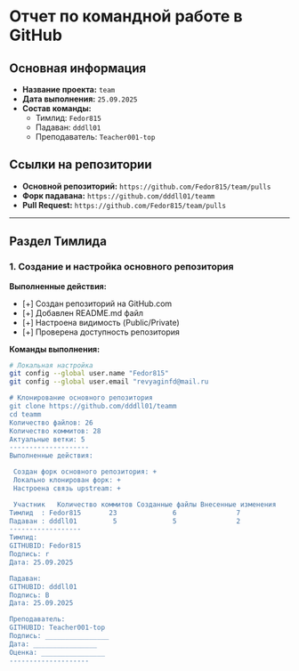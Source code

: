 # Отчет по командной работе в GitHub

## Основная информация
- **Название проекта:** `team`
- **Дата выполнения:** `25.09.2025`
- **Состав команды:** 
  - Тимлид: `Fedor815`
  - Падаван: `dddll01`
  - Преподаватель: `Teacher001-top`

## Ссылки на репозитории
- **Основной репозиторий:** `https://github.com/Fedor815/team/pulls`
- **Форк падавана:** `https://github.com/dddll01/teamm`
- **Pull Request:** `https://github.com/Fedor815/team/pulls`

---

## Раздел Тимлида

### 1. Создание и настройка основного репозитория

**Выполненные действия:**
- [+] Создан репозиторий на GitHub.com
- [+] Добавлен README.md файл
- [+] Настроена видимость (Public/Private)
- [+] Проверена доступность репозитория

**Команды выполнения:**
```bash
# Локальная настройка
git config --global user.name "Fedor815"
git config --global user.email "revyaginfd@mail.ru

# Клонирование основного репозитория
git clone https://github.com/dddll01/teamm
cd teamm
Количество файлов: 26
Количество коммитов: 28
Актуальные ветки: 5
--------------------
Выполненные действия:

 Создан форк основного репозитория: +
 Локально клонирован форк: +
 Настроена связь upstream: +

 Участник	Количество коммитов	Созданные файлы	Внесенные изменения
Тимлид	: Fedor815	     23              6               7
Падаван	: dddll01	      5  	         5               2
------------------
Тимлид:
GITHUBID: Fedor815
Подпись: r
Дата: 25.09.2025

Падаван:
GITHUBID: dddll01
Подпись: B
Дата: 25.09.2025

Преподаватель:
GITHUBID: Teacher001-top
Подпись: ________________
Дата: ________________
Оценка: ________________
--------------------